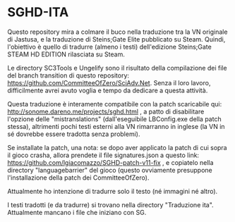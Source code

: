 # SGHD-ITA
 
Questo repository mira a colmare il buco nella traduzione tra la VN originale di Jastusa, e la traduzione di Steins;Gate Elite pubblicato su Steam. Quindi, l'obiettivo è quello di tradurre (almeno i testi) dell'edizione Steins;Gate STEAM HD EDITION rilasciata su Steam.

Le directory SC3Tools e Ungelify sono il risultato della compilazione dei file del branch transition di questo repository: https://github.com/CommitteeOfZero/SciAdv.Net. Senza il loro lavoro, difficilmente avrei avuto voglia e tempo da dedicare a questa attività.

Questa traduzione è interamente compatibile con la patch scaricabile qui: http://sonome.dareno.me/projects/sghd.html , a patto di disabilitare l'opzione delle "mistranslations" (dall'eseguibile LBConfig.exe della patch stessa), altrimenti pochi testi esterni alla VN rimarranno in inglese (la VN in sé dovrebbe essere tradotta senza problemi).

Se installate la patch, una nota: se dopo aver applicato la patch di cui sopra il gioco crasha, allora prendete il file signatures.json a questo link: https://github.com/lgiacomazzo/SGHD-patch-v11-fix , e copiatelo nella directory "languagebarrier" del gioco (questo ovviamente presuppone l'installazione della patch dei CommitteeOfZero).

Attualmente ho intenzione di tradurre solo il testo (né immagini né altro).

I testi tradotti (e da tradurre) si trovano nella directory "Traduzione ita". Attualmente mancano i file che iniziano con SG.

